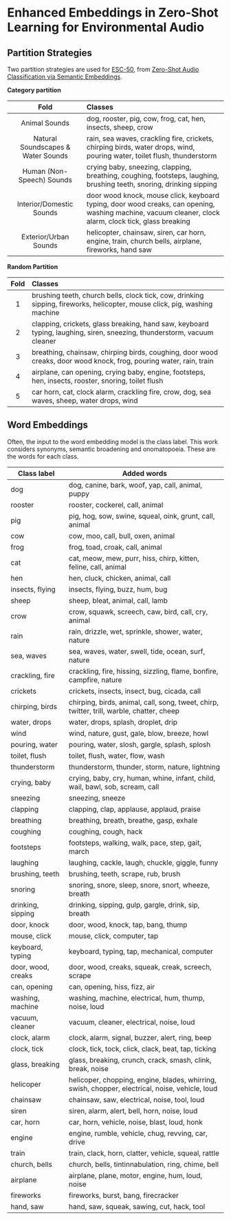 # Enhanced Embeddings in Zero-Shot Learning for Environmental Audio

## Partition Strategies

Two partition strategies are used for [ESC-50](https://github.com/karolpiczak/ESC-50), from [Zero-Shot Audio Classification via Semantic Embeddings](https://arxiv.org/abs/2011.12133).

**Category partition**

|                Fold                | Classes                                                                                                                                                |
| :--------------------------------: | :----------------------------------------------------------------------------------------------------------------------------------------------------- |
|           Animal Sounds            | dog, rooster, pig, cow, frog, cat, hen, insects, sheep, crow                                                                                           |
| Natural Soundscapes & Water Sounds | rain, sea waves, crackling fire, crickets, chirping birds, water drops, wind, pouring water, toilet flush, thunderstorm                                |
|     Human (Non-Speech) Sounds      | crying baby, sneezing, clapping, breathing, coughing, footsteps, laughing, brushing teeth, snoring, drinking sipping                                   |
|      Interior/Domestic Sounds      | door wood knock, mouse click, keyboard typing, door wood creaks, can opening, washing machine, vacuum cleaner, clock alarm, clock tick, glass breaking |
|       Exterior/Urban Sounds        | helicopter, chainsaw, siren, car horn, engine, train, church bells, airplane, fireworks, hand saw                                                      |

**Random Partition**

| Fold | Classes                                                                                                                   |
| :--: | :------------------------------------------------------------------------------------------------------------------------ |
|  1   | brushing teeth, church bells, clock tick, cow, drinking sipping, fireworks, helicopter, mouse click, pig, washing machine |
|  2   | clapping, crickets, glass breaking, hand saw, keyboard typing, laughing, siren, sneezing, thunderstorm, vacuum cleaner    |
|  3   | breathing, chainsaw, chirping birds, coughing, door wood creaks, door wood knock, frog, pouring water, rain, train        |
|  4   | airplane, can opening, crying baby, engine, footsteps, hen, insects, rooster, snoring, toilet flush                       |
|  5   | car horn, cat, clock alarm, crackling fire, crow, dog, sea waves, sheep, water drops, wind                                |

## Word Embeddings

Often, the input to the word embedding model is the class label. This work considers synonyms, semantic broadening and onomatopoeia. These are the words for each class.

| Class label        | Added words                                                                                     |
| ------------------ | ----------------------------------------------------------------------------------------------- |
| dog                | dog, canine, bark, woof, yap, call, animal, puppy                                               |
| rooster            | rooster, cockerel, call, animal                                                                 |
| pig                | pig, hog, sow, swine, squeal, oink, grunt, call, animal                                         |
| cow                | cow, moo, call, bull, oxen, animal                                                              |
| frog               | frog, toad, croak, call, animal                                                                 |
| cat                | cat, meow, mew, purr, hiss, chirp, kitten, feline, call, animal                                 |
| hen                | hen, cluck, chicken, animal, call                                                               |
| insects, flying    | insects, flying, buzz, hum, bug                                                                 |
| sheep              | sheep, bleat, animal, call, lamb                                                                |
| crow               | crow, squawk, screech, caw, bird, call, cry, animal                                             |
| rain               | rain, drizzle, wet, sprinkle, shower, water, nature                                             |
| sea, waves         | sea, waves, water, swell, tide, ocean, surf, nature                                             |
| crackling, fire    | crackling, fire, hissing, sizzling, flame, bonfire, campfire, nature                            |
| crickets           | crickets, insects, insect, bug, cicada, call                                                    |
| chirping, birds    | chirping, birds, animal, call, song, tweet, chirp, twitter, trill, warble, chatter, cheep       |
| water, drops       | water, drops, splash, droplet, drip                                                             |
| wind               | wind, nature, gust, gale, blow, breeze, howl                                                    |
| pouring, water     | pouring, water, slosh, gargle, splash, splosh                                                   |
| toilet, flush      | toilet, flush, water, flow, wash                                                                |
| thunderstorm       | thunderstorm, thunder, storm, nature, lightning                                                 |
| crying, baby       | crying, baby, cry, human, whine, infant, child, wail, bawl, sob, scream, call                   |
| sneezing           | sneezing, sneeze                                                                                |
| clapping           | clapping, clap, applause, applaud, praise                                                       |
| breathing          | breathing, breath, breathe, gasp, exhale                                                        |
| coughing           | coughing, cough, hack                                                                           |
| footsteps          | footsteps, walking, walk, pace, step, gait, march                                               |
| laughing           | laughing, cackle, laugh, chuckle, giggle, funny                                                 |
| brushing, teeth    | brushing, teeth, scrape, rub, brush                                                             |
| snoring            | snoring, snore, sleep, snore, snort, wheeze, breath                                             |
| drinking, sipping  | drinking, sipping, gulp, gargle, drink, sip, breath                                             |
| door, knock        | door, wood, knock, tap, bang, thump                                                             |
| mouse, click       | mouse, click, computer, tap                                                                     |
| keyboard, typing   | keyboard, typing, tap, mechanical, computer                                                     |
| door, wood, creaks | door, wood, creaks, squeak, creak, screech, scrape                                              |
| can, opening       | can, opening, hiss, fizz, air                                                                   |
| washing, machine   | washing, machine, electrical, hum, thump, noise, loud                                           |
| vacuum, cleaner    | vacuum, cleaner, electrical, noise, loud                                                        |
| clock, alarm       | clock, alarm, signal, buzzer, alert, ring, beep                                                 |
| clock, tick        | clock, tick, tock, click, clack, beat, tap, ticking                                             |
| glass, breaking    | glass, breaking, crunch, crack, smash, clink, break, noise                                      |
| helicoper          | helicoper, chopping, engine, blades, whirring, swish, chopper, electrical, noise, vehicle, loud |
| chainsaw           | chainsaw, saw, electrical, noise, tool, loud                                                    |
| siren              | siren, alarm, alert, bell, horn, noise, loud                                                    |
| car, horn          | car, horn, vehicle, noise, blast, loud, honk                                                    |
| engine             | engine, rumble, vehicle, chug, revving, car, drive                                              |
| train              | train, clack, horn, clatter, vehicle, squeal, rattle                                            |
| church, bells      | church, bells, tintinnabulation, ring, chime, bell                                              |
| airplane           | airplane, plane, motor, engine, hum, loud, noise                                                |
| fireworks          | fireworks, burst, bang, firecracker                                                             |
| hand, saw          | hand, saw, squeak, sawing, cut, hack, tool                                                      |
